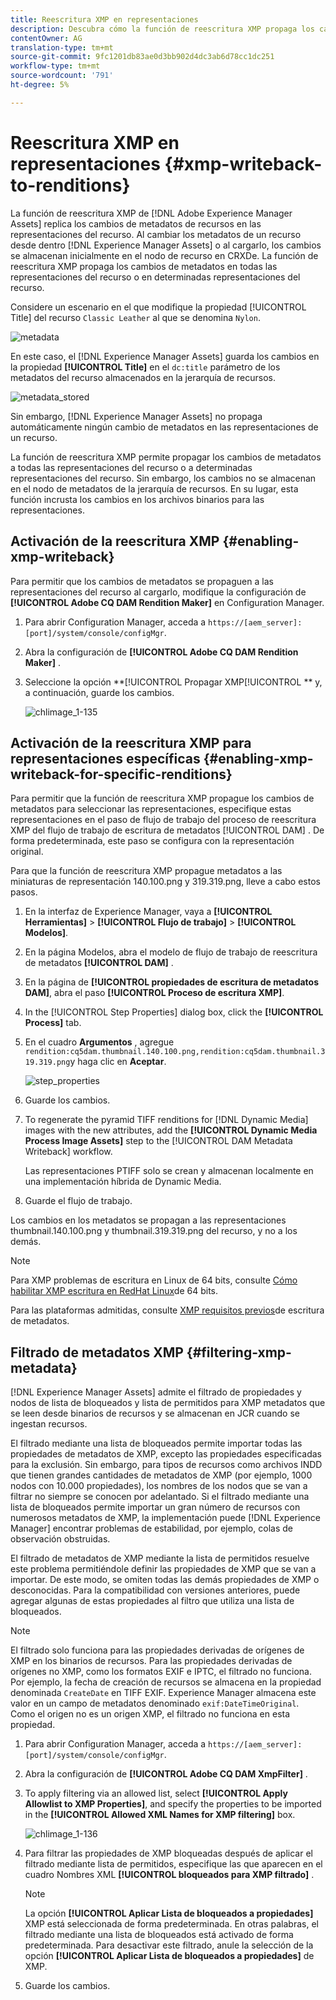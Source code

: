 ```yaml
---
title: Reescritura XMP en representaciones
description: Descubra cómo la función de reescritura XMP propaga los cambios de metadatos de un recurso en todas las representaciones del recurso o en determinadas representaciones.
contentOwner: AG
translation-type: tm+mt
source-git-commit: 9fc1201db83ae0d3bb902d4dc3ab6d78cc1dc251
workflow-type: tm+mt
source-wordcount: '791'
ht-degree: 5%

---
```



# Reescritura XMP en representaciones {#xmp-writeback-to-renditions}

La función de reescritura XMP de [!DNL Adobe Experience Manager Assets] replica los cambios de metadatos de recursos en las representaciones del recurso. Al cambiar los metadatos de un recurso desde dentro [!DNL Experience Manager Assets] o al cargarlo, los cambios se almacenan inicialmente en el nodo de recurso en CRXDe. La función de reescritura XMP propaga los cambios de metadatos en todas las representaciones del recurso o en determinadas representaciones del recurso.

Considere un escenario en el que modifique la propiedad [!UICONTROL Title] del recurso `Classic Leather` al que se denomina `Nylon`.

![metadata](assets/metadata.png)

En este caso, el [!DNL Experience Manager Assets] guarda los cambios en la propiedad **[!UICONTROL Title]** en el `dc:title` parámetro de los metadatos del recurso almacenados en la jerarquía de recursos.

![metadata_stored](assets/metadata_stored.png)

Sin embargo, [!DNL Experience Manager Assets] no propaga automáticamente ningún cambio de metadatos en las representaciones de un recurso.

La función de reescritura XMP permite propagar los cambios de metadatos a todas las representaciones del recurso o a determinadas representaciones del recurso. Sin embargo, los cambios no se almacenan en el nodo de metadatos de la jerarquía de recursos. En su lugar, esta función incrusta los cambios en los archivos binarios para las representaciones.

## Activación de la reescritura XMP {#enabling-xmp-writeback}

Para permitir que los cambios de metadatos se propaguen a las representaciones del recurso al cargarlo, modifique la configuración de **[!UICONTROL Adobe CQ DAM Rendition Maker]** en Configuration Manager.

1. Para abrir Configuration Manager, acceda a `https://[aem_server]:[port]/system/console/configMgr`.
1. Abra la configuración de **[!UICONTROL Adobe CQ DAM Rendition Maker]** .
1. Seleccione la opción **[!UICONTROL Propagar XMP[!UICONTROL ** y, a continuación, guarde los cambios.

   ![chlimage_1-135](assets/chlimage_1-346.png)

## Activación de la reescritura XMP para representaciones específicas {#enabling-xmp-writeback-for-specific-renditions}

Para permitir que la función de reescritura XMP propague los cambios de metadatos para seleccionar las representaciones, especifique estas representaciones en el paso de flujo de trabajo del proceso de reescritura XMP del flujo de trabajo de escritura de metadatos [!UICONTROL DAM] . De forma predeterminada, este paso se configura con la representación original.

Para que la función de reescritura XMP propague metadatos a las miniaturas de representación 140.100.png y 319.319.png, lleve a cabo estos pasos.

1. En la interfaz de Experience Manager, vaya a **[!UICONTROL Herramientas]** > **[!UICONTROL Flujo de trabajo]** > **[!UICONTROL Modelos]**.
1. En la página Modelos, abra el modelo de flujo de trabajo de reescritura de metadatos **[!UICONTROL DAM]** .
1. En la página de **[!UICONTROL propiedades de escritura de metadatos DAM]**, abra el paso **[!UICONTROL Proceso de escritura XMP]**.
1. In the [!UICONTROL Step Properties] dialog box, click the **[!UICONTROL Process]** tab.
1. En el cuadro **Argumentos** , agregue `rendition:cq5dam.thumbnail.140.100.png,rendition:cq5dam.thumbnail.319.319.png`y haga clic en **Aceptar**.

   ![step_properties](assets/step_properties.png)

1. Guarde los cambios.
1. To regenerate the pyramid TIFF renditions for [!DNL Dynamic Media] images with the new attributes, add the **[!UICONTROL Dynamic Media Process Image Assets]** step to the [!UICONTROL DAM Metadata Writeback] workflow.

   Las representaciones PTIFF solo se crean y almacenan localmente en una implementación híbrida de Dynamic Media.

1. Guarde el flujo de trabajo.

Los cambios en los metadatos se propagan a las representaciones thumbnail.140.100.png y thumbnail.319.319.png del recurso, y no a los demás.

>[!NOTE]
>
>Para XMP problemas de escritura en Linux de 64 bits, consulte [Cómo habilitar XMP escritura en RedHat Linux](https://helpx.adobe.com/experience-manager/kb/enable-xmp-write-back-64-bit-redhat.html)de 64 bits.
>
>Para las plataformas admitidas, consulte [XMP requisitos previos](/help/sites-deploying/technical-requirements.md#requirements-for-aem-assets-xmp-metadata-write-back)de escritura de metadatos.

## Filtrado de metadatos XMP {#filtering-xmp-metadata}

[!DNL Experience Manager Assets] admite el filtrado de propiedades y nodos de lista de bloqueados y lista de permitidos para XMP metadatos que se leen desde binarios de recursos y se almacenan en JCR cuando se ingestan recursos.

El filtrado mediante una lista de bloqueados permite importar todas las propiedades de metadatos de XMP, excepto las propiedades especificadas para la exclusión. Sin embargo, para tipos de recursos como archivos INDD que tienen grandes cantidades de metadatos de XMP (por ejemplo, 1000 nodos con 10.000 propiedades), los nombres de los nodos que se van a filtrar no siempre se conocen por adelantado. Si el filtrado mediante una lista de bloqueados permite importar un gran número de recursos con numerosos metadatos de XMP, la implementación puede [!DNL Experience Manager] encontrar problemas de estabilidad, por ejemplo, colas de observación obstruidas.

El filtrado de metadatos de XMP mediante la lista de permitidos resuelve este problema permitiéndole definir las propiedades de XMP que se van a importar. De este modo, se omiten todas las demás propiedades de XMP o desconocidas. Para la compatibilidad con versiones anteriores, puede agregar algunas de estas propiedades al filtro que utiliza una lista de bloqueados.

>[!NOTE]
>
>El filtrado solo funciona para las propiedades derivadas de orígenes de XMP en los binarios de recursos. Para las propiedades derivadas de orígenes no XMP, como los formatos EXIF e IPTC, el filtrado no funciona. Por ejemplo, la fecha de creación de recursos se almacena en la propiedad denominada `CreateDate` en TIFF EXIF. Experience Manager almacena este valor en un campo de metadatos denominado `exif:DateTimeOriginal`. Como el origen no es un origen XMP, el filtrado no funciona en esta propiedad.

1. Para abrir Configuration Manager, acceda a `https://[aem_server]:[port]/system/console/configMgr`.
1. Abra la configuración de **[!UICONTROL Adobe CQ DAM XmpFilter]** .
1. To apply filtering via an allowed list, select **[!UICONTROL Apply Allowlist to XMP Properties]**, and specify the properties to be imported in the **[!UICONTROL Allowed XML Names for XMP filtering]** box.

   ![chlimage_1-136](assets/chlimage_1-347.png)

1. Para filtrar las propiedades de XMP bloqueadas después de aplicar el filtrado mediante lista de permitidos, especifique las que aparecen en el cuadro Nombres XML **[!UICONTROL bloqueados para XMP filtrado]** .

   >[!NOTE]
   >
   >La opción **[!UICONTROL Aplicar Lista de bloqueados a propiedades]** XMP está seleccionada de forma predeterminada. En otras palabras, el filtrado mediante una lista de bloqueados está activado de forma predeterminada. Para desactivar este filtrado, anule la selección de la opción **[!UICONTROL Aplicar Lista de bloqueados a propiedades]** de XMP.

1. Guarde los cambios.
